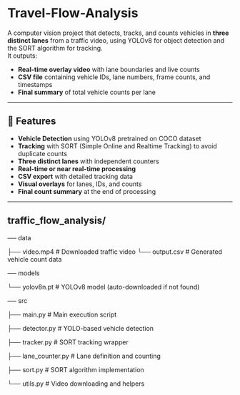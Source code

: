 # Travel-Flow-Analysis

A computer vision project that detects, tracks, and counts vehicles in **three distinct lanes** from a traffic video, using YOLOv8 for object detection and the SORT algorithm for tracking.  
It outputs:
- **Real-time overlay video** with lane boundaries and live counts  
- **CSV file** containing vehicle IDs, lane numbers, frame counts, and timestamps  
- **Final summary** of total vehicle counts per lane  

---

## 📌 Features
- **Vehicle Detection** using YOLOv8 pretrained on COCO dataset
- **Tracking** with SORT (Simple Online and Realtime Tracking) to avoid duplicate counts
- **Three distinct lanes** with independent counters
- **Real-time or near real-time processing**
- **CSV export** with detailed tracking data
- **Visual overlays** for lanes, IDs, and counts
- **Final count summary** at the end of processing

---

## traffic_flow_analysis/

── data

├── video.mp4 # Downloaded traffic video
└── output.csv # Generated vehicle count data

── models

└── yolov8n.pt # YOLOv8 model (auto-downloaded if not found)

── src

├── main.py # Main execution script

├── detector.py # YOLO-based vehicle detection

├── tracker.py # SORT tracking wrapper

├── lane_counter.py # Lane definition and counting

├── sort.py # SORT algorithm implementation

└── utils.py # Video downloading and helpers
